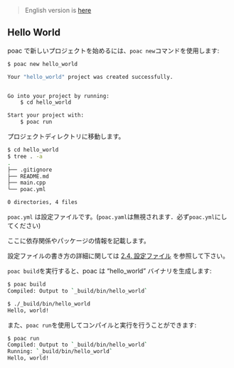 > English version is [here](https://doc.poac.pm/en/getting-started/hello-world.html)

## Hello World

poac で新しいプロジェクトを始めるには、`poac new`コマンドを使用します:
```bash
$ poac new hello_world

Your "hello_world" project was created successfully.


Go into your project by running:
    $ cd hello_world

Start your project with:
    $ poac run
```

プロジェクトディレクトリに移動します。
```bash
$ cd hello_world
$ tree . -a
.
├── .gitignore
├── README.md
├── main.cpp
└── poac.yml

0 directories, 4 files
```

`poac.yml` は設定ファイルです。(`poac.yaml`は無視されます．必ず`poac.yml`にしてください)


ここに依存関係やパッケージの情報を記載します。

設定ファイルの書き方の詳細に関しては [2.4. 設定ファイル](../guide/setting-file.md) を参照して下さい。


`poac build`を実行すると、poac は “hello_world” バイナリを生成します:
```bash
$ poac build
Compiled: Output to `_build/bin/hello_world`

$ ./_build/bin/hello_world
Hello, world!
```

また、`poac run`を使用してコンパイルと実行を行うことができます:
```bash
$ poac run
Compiled: Output to `_build/bin/hello_world`
Running: `_build/bin/hello_world`
Hello, world!
```

